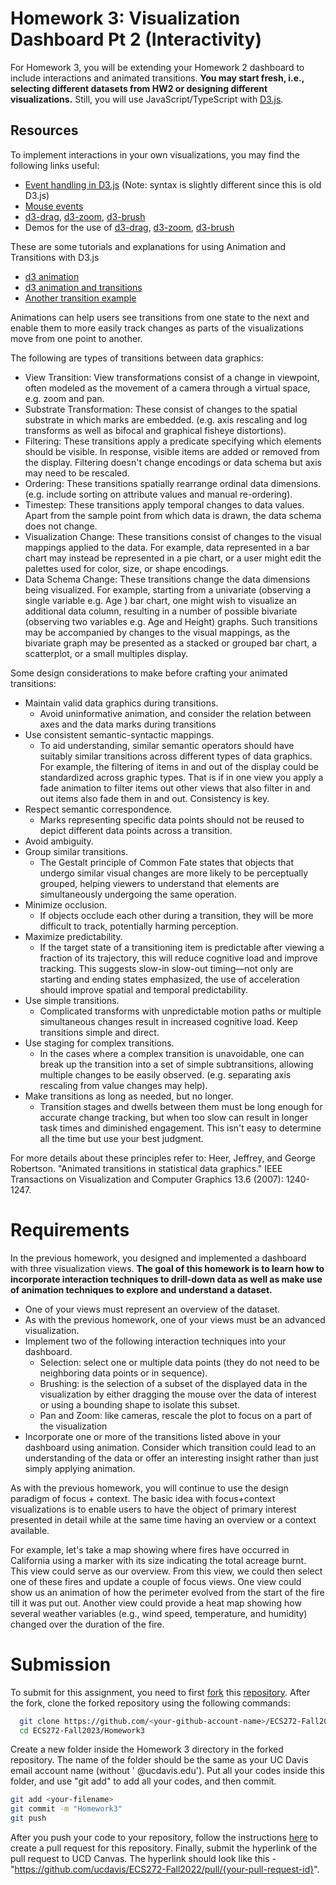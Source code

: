 # Homework 3:  Visualization Dashboard Pt 2 (Interactivity)
For Homework 3, you will be extending your Homework 2 dashboard to include interactions and animated transitions. **You may start fresh, i.e., selecting different datasets from HW2 or designing different visualizations.**
Still, you will use JavaScript/TypeScript with [D3.js](https://d3js.org/).

## Resources

To implement interactions in your own visualizations, you may find the following links useful:
* [Event handling in D3.js](https://gramener.github.io/d3js-playbook/events.html) (Note: syntax is slightly different since this is old D3.js)
* [Mouse events](https://observablehq.com/@d3/multitouch)
* [d3-drag](https://github.com/d3/d3-drag), [d3-zoom](https://github.com/d3/d3-zoom), [d3-brush](https://github.com/d3/d3-brush)
* Demos for the use of [d3-drag](https://bl.ocks.org/mbostock/22994cc97fefaeede0d861e6815a847e), [d3-zoom](https://observablehq.com/@d3/zoomable-bar-chart), [d3-brush](https://observablehq.com/@d3/brushable-scatterplot)

These are some tutorials and explanations for using Animation and Transitions with D3.js
* [d3 animation](https://observablehq.com/@d3/learn-d3-animation)
* [d3 animation and transitions](https://observablehq.com/@cesandoval/week-12-interaction-and-animation-d3-transitions-behavior)
* [Another transition example](https://www.d3indepth.com/transitions/)

Animations can help users see transitions from one state to the next and enable them to more easily track changes as parts of the visualizations move from one point to another.

The following are types of transitions between data graphics:

* View Transition: View transformations consist of a change in viewpoint, often modeled as the movement of a camera through a virtual space, e.g. zoom and pan.
* Substrate Transformation:  These consist of changes to the spatial substrate in which marks are embedded. (e.g. axis rescaling and log transforms as well as bifocal and graphical fisheye distortions).
* Filtering: These transitions apply a predicate specifying which elements should be visible. In response, visible items are added or removed from the display. Filtering doesn't change encodings or data schema but axis may need to be rescaled.
* Ordering: These transitions spatially rearrange ordinal data dimensions. (e.g. include sorting on attribute values and manual re-ordering).
* Timestep: These transitions apply temporal changes to data values. Apart from the sample point from which data is drawn, the data schema does not change.
* Visualization Change: These transitions consist of changes to the visual mappings applied to the data. For example, data represented in a bar chart may instead be represented in a pie chart, or a user might edit the palettes used for color, size, or shape encodings.
* Data Schema Change: These transitions change the data dimensions being visualized. For example, starting from a univariate (observing a single variable e.g. Age ) bar chart, one might wish to visualize an additional data column, resulting in a number of possible bivariate (observing two variables e.g. Age and Height) graphs. Such transitions may be accompanied by changes to the visual mappings, as the bivariate graph may be presented as a stacked or grouped bar chart, a scatterplot, or a small multiples display.

Some design considerations to make before crafting your animated transitions:

* Maintain valid data graphics during transitions. 
  * Avoid uninformative animation, and consider the relation between axes and the data marks during transitions
* Use consistent semantic-syntactic mappings.
  * To aid understanding, similar semantic operators should have suitably similar transitions across different types of data graphics. For example, the filtering of items in and out of the display could be standardized across graphic types. That is if in one view you apply a fade animation to filter items out other views that also filter in and out items also fade them in and out. Consistency is key.
* Respect semantic correspondence.
  * Marks representing specific data points should not be reused to depict different data points across a transition.
* Avoid ambiguity.
* Group similar transitions.
  * The Gestalt principle of Common Fate states that objects that undergo similar visual changes are more likely to be perceptually grouped, helping viewers to understand that elements are simultaneously undergoing the same operation.
* Minimize occlusion.
  * If objects occlude each other during a transition, they will be more difficult to track, potentially harming perception.
* Maximize predictability.
  * If the target state of a transitioning item is predictable after viewing a fraction of its trajectory, this will reduce cognitive load and improve tracking. This suggests slow-in slow-out timing—not only are starting and ending states emphasized, the use of acceleration should improve spatial and temporal predictability. 
* Use simple transitions.
  * Complicated transforms with unpredictable motion paths or multiple simultaneous changes result in increased cognitive load.  Keep transitions simple and direct.
* Use staging for complex transitions.
  * In the cases where a complex transition is unavoidable, one can break up the transition into a set of simple subtransitions, allowing multiple changes to be easily observed. (e.g. separating axis rescaling from value changes may help).
* Make transitions as long as needed, but no longer.
  * Transition stages and dwells between them must be long enough for accurate change tracking, but when too slow can result in longer task times and diminished engagement. This isn't easy to determine all the time but use your best judgment.

For more details about these principles refer to:
Heer, Jeffrey, and George Robertson. "Animated transitions in statistical data graphics." IEEE Transactions on Visualization and Computer Graphics 13.6 (2007): 1240-1247.



# Requirements
In the previous homework, you designed and implemented a dashboard with three visualization views.  **The goal of this homework is to learn how to incorporate interaction techniques to drill-down data as well as make use of animation techniques to explore and understand a dataset.**
* One of your views must represent an overview of the dataset.
* As with the previous homework, one of your views must be an advanced visualization.
* Implement two of the following interaction techniques into your dashboard.
  * Selection: select one or multiple data points (they do not need to be neighboring data points or in sequence).
  * Brushing: is the selection of a subset of the displayed data in the visualization by either dragging the mouse over the data of interest or using a bounding shape to isolate this subset.
  * Pan and Zoom: like cameras, rescale the plot to focus on a part of the visualization
* Incorporate one or more of the transitions listed above in your dashboard using animation. Consider which transition could lead to an understanding of the data or offer an interesting insight rather than just simply applying animation.

As with the previous homework, you will continue to use the design paradigm of focus + context. The basic idea with focus+context visualizations is to enable users to have the object of primary interest presented in detail while at the same time having an overview or a context available. 

For example, let's take a map showing where fires have occurred in California using a marker with its size indicating the total acreage burnt. This view could serve as our overview. From this view, we could then select one of these fires and update a couple of focus views. One view could show us an animation of how the perimeter evolved from the start of the fire till it was put out.  Another view could provide a heat map showing how several weather variables (e.g., wind speed, temperature, and humidity) changed over the duration of the fire. 

# Submission
To submit for this assignment, you need to first [fork](https://docs.github.com/en/free-pro-team@latest/github/getting-started-with-github/fork-a-repo) this [repository](https://github.com/ucdavis/ECS272-Fall2022). After the fork, clone the forked repository using the following commands: 
```bash
  git clone https://github.com/<your-github-account-name>/ECS272-Fall2023
  cd ECS272-Fall2023/Homework3
```

Create a new folder inside the Homework 3 directory in the forked repository. The name of the folder should be the same as your UC Davis email account name (without ' @ucdavis.edu'). Put all your codes inside this folder, and use "git add" to add all your codes, and then commit. 
```bash
git add <your-filename> 
git commit -m "Homework3" 
git push
```
After you push your code to your repository, follow the instructions [here](https://help.github.com/en/github/collaborating-with-issues-and-pull-requests/creating-a-pull-request-from-a-fork) to create a pull request for this repository. Finally, submit the hyperlink of the pull request to UCD Canvas. The hyperlink should look like this - "https://github.com/ucdavis/ECS272-Fall2022/pull/{your-pull-request-id}".